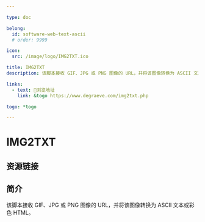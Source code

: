 ```yaml
---

type: doc

belong:
  id: software-web-text-ascii
  # order: 9999

icon:
  src: /image/logo/IMG2TXT.ico

title: IMG2TXT
description: 该脚本接收 GIF、JPG 或 PNG 图像的 URL，并将该图像转换为 ASCII 文本或彩色 HTML。

links:
  - text: 🧰浏览地址
    link: &togo https://www.degraeve.com/img2txt.php

togo: *togo

---
```


<ShowLogo />

# IMG2TXT

<ShowBreadcrumb />

## 资源链接

<ShowLinks />

## 简介

该脚本接收 GIF、JPG 或 PNG 图像的 URL，并将该图像转换为 ASCII 文本或彩色 HTML。